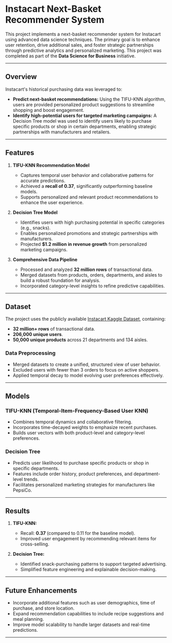 # Instacart Next-Basket Recommender System

This project implements a next-basket recommender system for Instacart using advanced data science techniques. The primary goal is to enhance user retention, drive additional sales, and foster strategic partnerships through predictive analytics and personalized marketing. This project was completed as part of the **Data Science for Business** initiative.

---

## Overview

Instacart's historical purchasing data was leveraged to:
- **Predict next-basket recommendations:** Using the TIFU-KNN algorithm, users are provided personalized product suggestions to streamline shopping and boost engagement.
- **Identify high-potential users for targeted marketing campaigns:** A Decision Tree model was used to identify users likely to purchase specific products or shop in certain departments, enabling strategic partnerships with manufacturers and retailers.

---

## Features

1. **TIFU-KNN Recommendation Model**
   - Captures temporal user behavior and collaborative patterns for accurate predictions.
   - Achieved a **recall of 0.37**, significantly outperforming baseline models.
   - Supports personalized and relevant product recommendations to enhance the user experience.

2. **Decision Tree Model**
   - Identifies users with high purchasing potential in specific categories (e.g., snacks).
   - Enables personalized promotions and strategic partnerships with manufacturers.
   - Projected **$1.2 million in revenue growth** from personalized marketing campaigns.

3. **Comprehensive Data Pipeline**
   - Processed and analyzed **32 million rows** of transactional data.
   - Merged datasets from products, orders, departments, and aisles to build a robust foundation for analysis.
   - Incorporated category-level insights to refine predictive capabilities.

---

## Dataset

The project uses the publicly available [Instacart Kaggle Dataset](https://www.kaggle.com/c/instacart-market-basket-analysis), containing:
- **32 million+ rows** of transactional data.
- **206,000 unique users**.
- **50,000 unique products** across 21 departments and 134 aisles.

### Data Preprocessing
- Merged datasets to create a unified, structured view of user behavior.
- Excluded users with fewer than 3 orders to focus on active shoppers.
- Applied temporal decay to model evolving user preferences effectively.

---

## Models

### TIFU-KNN (Temporal-Item-Frequency-Based User KNN)
- Combines temporal dynamics and collaborative filtering.
- Incorporates time-decayed weights to emphasize recent purchases.
- Builds user vectors with both product-level and category-level preferences.

### Decision Tree
- Predicts user likelihood to purchase specific products or shop in specific departments.
- Features include order history, product preferences, and department-level trends.
- Facilitates personalized marketing strategies for manufacturers like PepsiCo.

---

## Results

1. **TIFU-KNN:**
   - Recall: **0.37** (compared to 0.11 for the baseline model).
   - Improved user engagement by recommending relevant items for cross-selling.

2. **Decision Tree:**
   - Identified snack-purchasing patterns to support targeted advertising.
   - Simplified feature engineering and explainable decision-making.

---

## Future Enhancements
- Incorporate additional features such as user demographics, time of purchase, and store location.
- Expand recommendation capabilities to include recipe suggestions and meal planning.
- Improve model scalability to handle larger datasets and real-time predictions.

---
